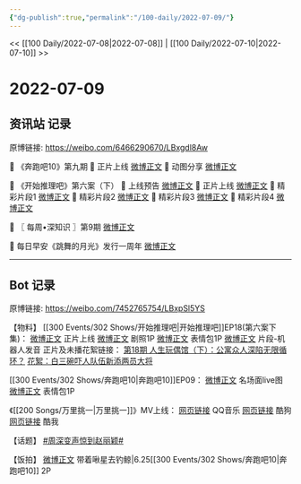 ```yaml
---
{"dg-publish":true,"permalink":"/100-daily/2022-07-09/"}
---
```



<< [[100 Daily/2022-07-08\|2022-07-08]] | [[100 Daily/2022-07-10\|2022-07-10]] >>

# 2022-07-09

## 资讯站 记录

原博链接: https://weibo.com/6466290670/LBxgdl8Aw

🌟 《奔跑吧10》第九期
🌙 正片上线 [微博正文](https://m.weibo.cn/6466290670/4789264854288988)
🌙 动图分享 [微博正文](https://m.weibo.cn/6466290670/4789383183991424)

🌟 《开始推理吧》第六案（下）
🌙 上线预告 [微博正文](https://m.weibo.cn/6466290670/4789298145001633)
🌙 正片上线 [微博正文](https://m.weibo.cn/6466290670/4789381690821445)
🌙 精彩片段1 [微博正文](https://m.weibo.cn/6466290670/4789382244205294)
🌙 精彩片段2 [微博正文](https://m.weibo.cn/6466290670/4789403711438911)
🌙 精彩片段3 [微博正文](https://m.weibo.cn/6466290670/4789405485635844)
🌙 精彩片段4 [微博正文](https://m.weibo.cn/6466290670/4789406562520360)

🌟 〖 每周•深知识 〗第9期 [微博正文](https://m.weibo.cn/6466290670/4789313881246388)

🌟 每日早安《跳舞的月光》发行一周年
[微博正文](https://m.weibo.cn/6466290670/4789226669867271)

---
## Bot 记录

原博链接: https://weibo.com/7452765754/LBxpSl5YS

【物料】
[[300 Events/302 Shows/开始推理吧\|开始推理吧]]EP18(第六案下集)：
[微博正文](https://weibo.com/2162247381/LBv21D1ru) 正片上线
[微博正文](https://weibo.com/2162247381/LBsQhE2ZJ) 剧照1P
[微博正文](https://weibo.com/2162247381/LBteDoIji) 表情包1P
[微博正文](https://weibo.com/2162247381/LBv4zEZ6G) 片段-机器人发音
正片及未播花絮链接：
[第18期 人生玩偶馆（下）：公寓众人深陷无限循环？](https://weibo.cn/sinaurl?u=https%3A%2F%2Fv.qq.com%2Fx%2Fcover%2Fmzc00200ynivua7%2Fv0043yxecyv.html)
[花絮：白三碗吓人队伍新添两员大将](https://weibo.cn/sinaurl?u=http%3A%2F%2Fm.v.qq.com%2Fplay%2Fplay.html%3Fvid%3De0043uomp0t%26url_from%3Dshare%26second_share%3D0%26share_from%3Dcopy)

[[300 Events/302 Shows/奔跑吧10\|奔跑吧10]]EP09：
[微博正文](https://weibo.com/5242381821/LBsQhpKrJ) 名场面live图
[微博正文](https://weibo.com/5242381821/LBupHyQEM) 表情包1P

《[[200 Songs/万里挑一\|万里挑一]]》MV上线：
[网页链接](https://weibo.cn/sinaurl?u=https%3A%2F%2Fy.qq.com%2Fn%2Fryqq%2Fmv%2Fl0043zhcjy0) QQ音乐
[网页链接](https://weibo.cn/sinaurl?u=https%3A%2F%2Fwww.kugou.com%2Fmvweb%2Fhtml%2Fmv_6729690.html) 酷狗
[网页链接](https://weibo.cn/sinaurl?u=http%3A%2F%2Fyinyue.kuwo.cn%2Fmvplay%2F225175694) 酷我

【话题】
[#周深变声惊到赵丽颖#](https://s.weibo.com/weibo?q=%23%E5%91%A8%E6%B7%B1%E5%8F%98%E5%A3%B0%E6%83%8A%E5%88%B0%E8%B5%B5%E4%B8%BD%E9%A2%96%23)

【饭拍】
[微博正文](https://weibo.com/3246571812/LBxkiDCLy) 带着啾星去钓鲸|6.25[[300 Events/302 Shows/奔跑吧10\|奔跑吧10]] 2P
